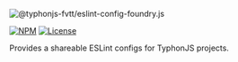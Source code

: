 ![@typhonjs-fvtt/eslint-config-foundry.js](https://i.imgur.com/eVYXP9p.png)

[![NPM](https://img.shields.io/npm/v/@typhonjs-config/eslint-config?style=plastic)](https://www.npmjs.com/package/@typhonjs-config/eslint-config)
[![License](https://img.shields.io/badge/license-MIT-yellowgreen.svg?style=plastic)](https://github.com/typhonjs-config/eslint-config/blob/main/LICENSE)

Provides a shareable ESLint configs for TyphonJS projects.
